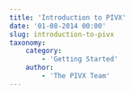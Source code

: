 ```yaml
---
title: 'Introduction to PIVX'
date: '01-08-2014 00:00'
slug: introduction-to-pivx
taxonomy:
    category:
        - 'Getting Started'
    author:
        - 'The PIVX Team'
---
```




